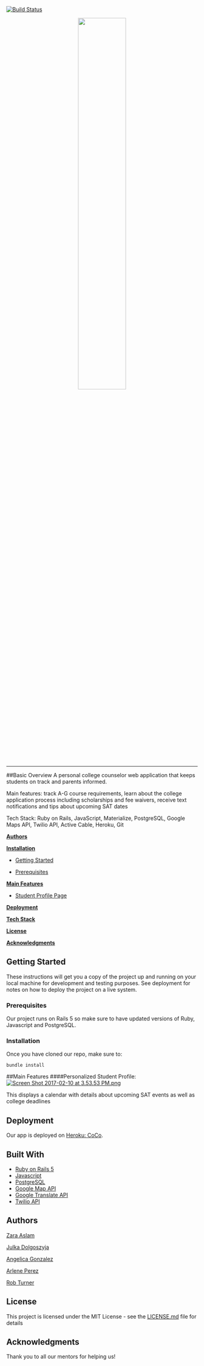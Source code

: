 [![Build Status](https://travis-ci.org/agonzalez0515/coco-app.svg?branch=development)](https://travis-ci.org/agonzalez0515/coco-app)


<p align="center"><img width=50% src="https://s23.postimg.org/4l8rxhe97/coco_logo.png"></p>


----
##Basic Overview
A personal college counselor web application that keeps students on track and parents informed.

Main features: track A-G course requirements, learn about the college application process including scholarships and fee waivers, receive text notifications and tips about upcoming SAT dates

Tech Stack: Ruby on Rails, JavaScript, Materialize, PostgreSQL, Google Maps API, Twilio API, Active Cable, Heroku, Git


**[Authors](#Authors)**

**[Installation](#installation)**

- [Getting Started](#Getting)

- [Prerequisites](#Prerequisites)

**[Main Features](#Main)**

- [Student Profile Page](#Personalized)



**[Deployment](#Deployment)**

**[Tech Stack](#Built)**

**[License](#license)**

**[Acknowledgments](#Acknowledgments)**

## Getting Started

These instructions will get you a copy of the project up and running on your local machine for development and testing purposes. See deployment for notes on how to deploy the project on a live system.

### Prerequisites

Our project runs on Rails 5 so make sure to have updated versions of Ruby, Javascript and PostgreSQL.


### Installation

Once you have cloned our repo, make sure to:

```
bundle install
```


##Main Features
####Personalized Student Profile:
[![Screen Shot 2017-02-10 at 3.53.53 PM.png](https://s27.postimg.org/3s9hxpi43/Screen_Shot_2017_02_10_at_3_53_53_PM.png)](https://postimg.org/image/j0zfbhbsf/)

This displays a calendar with details about upcoming SAT events as well as college deadlines

## Deployment

Our app is deployed on [Heroku: CoCo](https://coco-counselor.herokuapp.com/).

## Built With

* [Ruby on Rails 5](http://rubyonrails.org/)
* [Javascript](https://www.javascript.com/)
* [PostgreSQL](https://www.postgresql.org/)
* [Google Map API](https://developers.google.com/maps/)
* [Google Translate API](https://cloud.google.com/translate/docs/getting-started)
* [Twilio API](https://www.twilio.com/docs/api?filter-product=sms&filter-platform=mobile)



## Authors
[Zara Aslam](https://github.com/zaslam72)

[Julka Dolgoszyja](https://github.com/yulkalongneck)

[Angelica Gonzalez](https://github.com/agonzalez0515)

[Arlene Perez](https://github.com/Techforchange)

[Rob Turner](https://github.com/georobGWJ)


## License

This project is licensed under the MIT License - see the [LICENSE.md](LICENSE.md) file for details

## Acknowledgments

Thank you to all our mentors for helping us!
